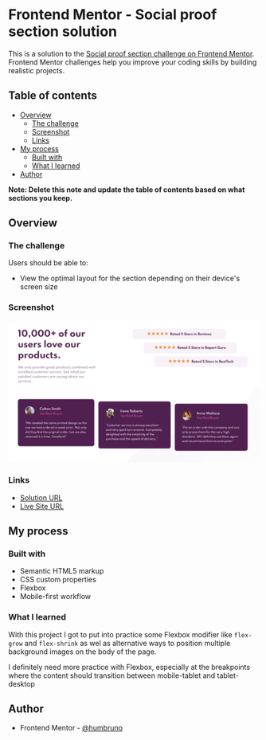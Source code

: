 # Frontend Mentor - Social proof section solution

This is a solution to the [Social proof section challenge on Frontend Mentor](https://www.frontendmentor.io/challenges/social-proof-section-6e0qTv_bA). Frontend Mentor challenges help you improve your coding skills by building realistic projects.

## Table of contents

- [Overview](#overview)
  - [The challenge](#the-challenge)
  - [Screenshot](#screenshot)
  - [Links](#links)
- [My process](#my-process)
  - [Built with](#built-with)
  - [What I learned](#what-i-learned)
- [Author](#author)

**Note: Delete this note and update the table of contents based on what sections you keep.**

## Overview

### The challenge

Users should be able to:

- View the optimal layout for the section depending on their device's screen size

### Screenshot

![](images/final-screenshot.png)

### Links

- [Solution URL](https://github.com/humbruno/humbruno.github.io/blob/6979206ee919e3b3864f0737e52101fa59e24ec4/social-proof/index.html)
- [Live Site URL](https://humbruno.github.io/social-proof/index.html)

## My process

### Built with

- Semantic HTML5 markup
- CSS custom properties
- Flexbox
- Mobile-first workflow

### What I learned

With this project I got to put into practice some Flexbox modifier like `flex-grow` and `flex-shrink` as wel as alternative ways to position multiple background images on the body of the page.

I definitely need more practice with Flexbox, especially at the breakpoints where the content should transition between mobile-tablet and tablet-desktop

## Author

- Frontend Mentor - [@humbruno](https://www.frontendmentor.io/profile/humbruno)
